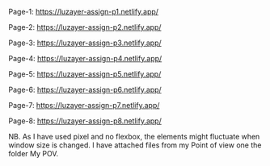 Page-1: https://luzayer-assign-p1.netlify.app/

Page-2: https://luzayer-assign-p2.netlify.app/

Page-3: https://luzayer-assign-p3.netlify.app/

Page-4: https://luzayer-assign-p4.netlify.app/

Page-5: https://luzayer-assign-p5.netlify.app/

Page-6: https://luzayer-assign-p6.netlify.app/

Page-7: https://luzayer-assign-p7.netlify.app/

Page-8: https://luzayer-assign-p8.netlify.app/

NB. As I have used pixel and no flexbox, the elements might fluctuate when window size is changed.
I have attached files from my Point of view one the folder My POV.
